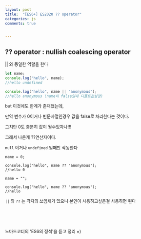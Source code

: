 ```yaml
---
layout: post
title:  "[ES6+] ES2020 ?? operator"
categories: js 
comments: true


---
```


## ?? operator : nullish coalescing operator

|| 와 동일한 역할을 한다

~~~javascript
let name;
console.log("hello", name);
//hello undefined

console.log("hello", name || "anonymous");
//hello anonymous (name이 false일때 디폴트값설정)
~~~

but 이것에도 한계가 존재했는데,

만약 변수가 0이거나 빈문자열인경우  값을 false로 처리한다는 것이다.

그치만 0도 충분히 값이 될수있자나!!!

그래서 나온게 ??연산자이다.

`null` 이거나 `undefined` 일때만 작동한다

~~~
name = 0;

console.log("hello", name ?? "anonymous");
//hello 0

name = "";

console.log("hello", name ?? "anonymous");
//hello 
~~~

`||` 와 `??` 는 각자의 쓰임새가 있으니 본인이 사용하고싶은걸 사용하면 된다

<Br>

<br>

<Br>

노마드코더의 'ES6의 정석'을 듣고 정리 =)











